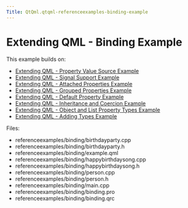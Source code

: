 ```yaml
---
Title: QtQml.qtqml-referenceexamples-binding-example
---
```

        
Extending QML - Binding Example
===============================

<span class="subtitle"></span>
<span id="details"></span>
This example builds on:

-   [Extending QML - Property Value Source Example](https://developer.ubuntu.comapps/qml/sdk-15.04.5/QtQml.referenceexamples-valuesource/)
-   [Extending QML - Signal Support Example](https://developer.ubuntu.comapps/qml/sdk-15.04.5/QtQml.referenceexamples-signal/)
-   [Extending QML - Attached Properties Example](https://developer.ubuntu.comapps/qml/sdk-15.04.5/QtQml.referenceexamples-attached/)
-   [Extending QML - Grouped Properties Example](https://developer.ubuntu.comapps/qml/sdk-15.04.5/QtQml.referenceexamples-grouped/)
-   [Extending QML - Default Property Example](https://developer.ubuntu.comapps/qml/sdk-15.04.5/QtQml.referenceexamples-default/)
-   [Extending QML - Inheritance and Coercion Example](https://developer.ubuntu.comapps/qml/sdk-15.04.5/QtQml.referenceexamples-coercion/)
-   [Extending QML - Object and List Property Types Example](https://developer.ubuntu.comapps/qml/sdk-15.04.5/QtQml.referenceexamples-properties/)
-   [Extending QML - Adding Types Example](https://developer.ubuntu.comapps/qml/sdk-15.04.5/QtQml.referenceexamples-adding/)

Files:

-   referenceexamples/binding/birthdayparty.cpp
-   referenceexamples/binding/birthdayparty.h
-   referenceexamples/binding/example.qml
-   referenceexamples/binding/happybirthdaysong.cpp
-   referenceexamples/binding/happybirthdaysong.h
-   referenceexamples/binding/person.cpp
-   referenceexamples/binding/person.h
-   referenceexamples/binding/main.cpp
-   referenceexamples/binding/binding.pro
-   referenceexamples/binding/binding.qrc

